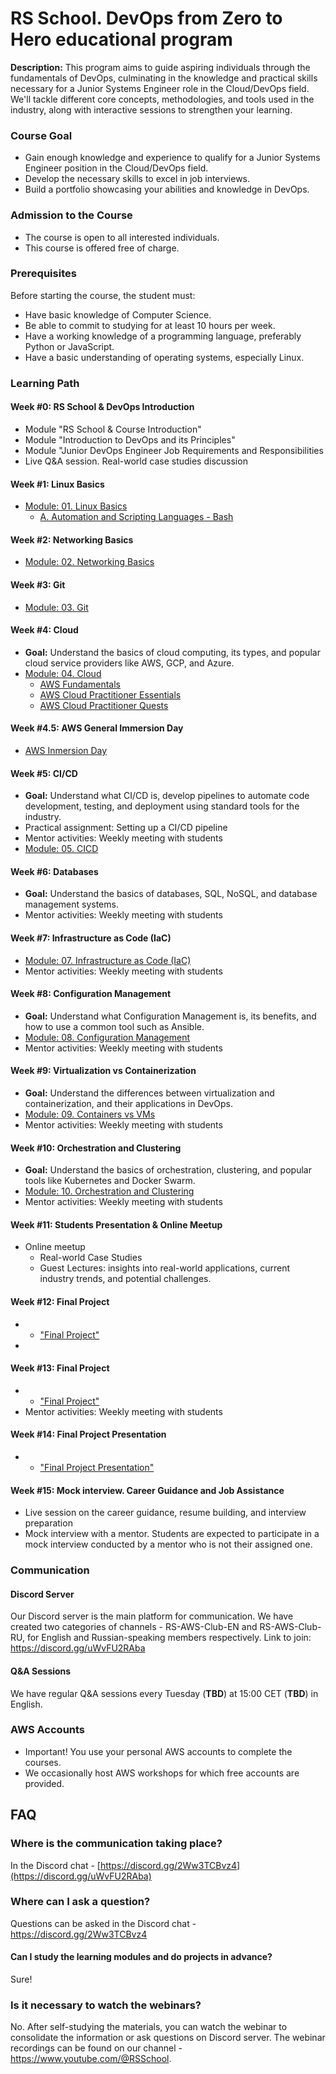 # RS School. DevOps from Zero to Hero educational program
**Description:** This program aims to guide aspiring individuals through the fundamentals of DevOps, culminating in the knowledge and practical skills necessary for a Junior Systems Engineer role in the Cloud/DevOps field. We'll tackle different core concepts, methodologies, and tools used in the industry, along with interactive sessions to strengthen your learning.

### Course Goal
- Gain enough knowledge and experience to qualify for a Junior Systems Engineer position in the Cloud/DevOps field.
- Develop the necessary skills to excel in job interviews.
- Build a portfolio showcasing your abilities and knowledge in DevOps.

### Admission to the Course
- The course is open to all interested individuals.
- This course is offered free of charge.

### Prerequisites

Before starting the course, the student must:
- Have basic knowledge of Computer Science.
- Be able to commit to studying for at least 10 hours per week.
- Have a working knowledge of a programming language, preferably Python or JavaScript.
- Have a basic understanding of operating systems, especially Linux.

### Learning Path

#### Week #0: RS School & DevOps Introduction
- Module "RS School & Course Introduction"
- Module "Introduction to DevOps and its Principles"
- Module "Junior DevOps Engineer Job Requirements and Responsibilities
- Live Q&A session. Real-world case studies discussion

#### Week #1: Linux Basics
- [Module: 01. Linux Basics](modules/01.%20Linux%20Basics/linux.md)
  - [A. Automation and Scripting Languages - Bash](modules/01.%20Linux%20Basics/workshop.md)

#### Week #2: Networking Basics
- [Module: 02. Networking Basics](modules/02.%20Networking%20Basics/README.md)

#### Week #3: Git
- [Module: 03. Git](modules/03.%20Git/README.md)

#### Week #4: Cloud
- **Goal:** Understand the basics of cloud computing, its types, and popular cloud service providers like AWS, GCP, and Azure.
- [Module: 04. Cloud](modules/04.%20Cloud)
  - [AWS Fundamentals](modules/04.%20Cloud/AWS%20Fundamentals/README.md)
  - [AWS Cloud Practitioner Essentials](modules/04.%20Cloud/AWS%20Cloud%20Practitioner%20Essentials/README.md)
  - [AWS Cloud Practitioner Quests](modules/04.%20Cloud/AWS%20Cloud%20Practitioner%20Quests/README.md)

#### Week #4.5: AWS General Immersion Day
- [AWS Inmersion Day](https://catalog.workshops.aws/general-immersionday/)

#### Week #5: CI/CD
- **Goal:** Understand what CI/CD is, develop pipelines to automate code development, testing, and deployment using standard tools for the industry.
- Practical assignment: Setting up a CI/CD pipeline
- Mentor activities: Weekly meeting with students
- [Module: 05. CICD](modules/05.%20CICD)


#### Week #6: Databases
- **Goal:** Understand the basics of databases, SQL, NoSQL, and database management systems.
- Mentor activities: Weekly meeting with students


#### Week #7: Infrastructure as Code (IaC)
- [Module: 07. Infrastructure as Code (IaC)](modules/07.%20Infrastructure%20as%20Code%20(IaC)/README.md)
- Mentor activities: Weekly meeting with students

#### Week #8: Configuration Management
- **Goal:** Understand what Configuration Management is, its benefits, and how to use a common tool such as Ansible.
- [Module: 08. Configuration Management](modules/08.%20Configuration%20Management/README.md)
- Mentor activities: Weekly meeting with students

#### Week #9: Virtualization vs Containerization
- **Goal:** Understand the differences between virtualization and containerization, and their applications in DevOps.
- [Module: 09. Containers vs VMs](modules/09.%20Containers%20vs%20VMs/README.md)
- Mentor activities: Weekly meeting with students

#### Week #10: Orchestration and Clustering
- **Goal:** Understand the basics of orchestration, clustering, and popular tools like Kubernetes and Docker Swarm.
- [Module: 10. Orchestration and Clustering](modules/10.%20Orchestration%20and%20Clustering/README.md)
- Mentor activities: Weekly meeting with students

#### Week #11: Students Presentation & Online Meetup
- Online meetup
  - Real-world Case Studies
  - Guest Lectures:  insights into real-world applications, current industry trends, and potential challenges.

#### Week #12: Final Project
- - ["Final Project"](modules/final-project/README.md)
-
#### Week #13: Final Project
- - ["Final Project"](modules/final-project/README.md)
- Mentor activities: Weekly meeting with students

#### Week #14: Final Project Presentation
- - ["Final Project Presentation"](modules/final-project/README.md)

#### Week #15: Mock interview. Career Guidance and Job Assistance
 - Live session on the career guidance, resume building, and interview preparation
 - Mock interview with a mentor.
Students are expected to participate in a mock interview conducted by a mentor who is not their assigned one.

### Communication

#### Discord Server
Our Discord server is the main platform for communication. We have created two categories of channels - RS-AWS-Club-EN and RS-AWS-Club-RU, for English and Russian-speaking members respectively.
Link to join: https://discord.gg/uWvFU2RAba

#### Q&A Sessions
We have regular Q&A sessions every Tuesday (**TBD**) at 15:00 CET (**TBD**) in English.

### AWS Accounts
- Important! You use your personal AWS accounts to complete the courses.
- We occasionally host AWS workshops for which free accounts are provided.

## FAQ
### Where is the communication taking place?
In the Discord chat - [https://discord.gg/2Ww3TCBvz4](https://discord.gg/uWvFU2RAba)

### Where can I ask a question?
Questions can be asked in the Discord chat - https://discord.gg/2Ww3TCBvz4

#### Can I study the learning modules and do projects in advance?
Sure!

### Is it necessary to watch the webinars?
No. After self-studying the materials, you can watch the webinar to consolidate the information or ask questions on Discord server.
The webinar recordings can be found on our channel - https://www.youtube.com/@RSSchool.
